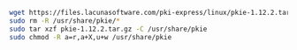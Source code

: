 ﻿```sh
wget https://files.lacunasoftware.com/pki-express/linux/pkie-1.12.2.tar.gz
sudo rm -R /usr/share/pkie/*
sudo tar xzf pkie-1.12.2.tar.gz -C /usr/share/pkie
sudo chmod -R a=r,a+X,u+w /usr/share/pkie
```

